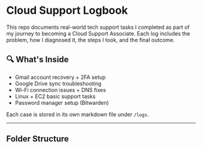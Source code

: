 # Cloud Support Logbook

This repo documents real-world tech support tasks I completed as part of my journey to becoming a Cloud Support Associate. Each log includes the problem, how I diagnosed it, the steps I took, and the final outcome.

## 🔍 What's Inside

- Gmail account recovery + 2FA setup
- Google Drive sync troubleshooting
- Wi-Fi connection issues + DNS fixes
- Linux + EC2 basic support tasks
- Password manager setup (Bitwarden)

Each case is stored in its own markdown file under `/logs`.

---

## Folder Structure
